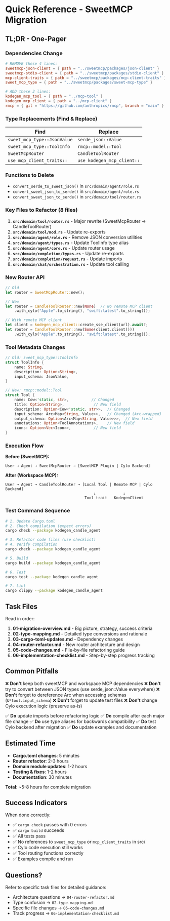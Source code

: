 # Quick Reference - SweetMCP Migration

## TL;DR - One-Pager

### Dependencies Change
```toml
# REMOVE these 4 lines:
sweetmcp-json-client = { path = "../sweetmcp/packages/json-client" }
sweetmcp-stdio-client = { path = "../sweetmcp/packages/stdio-client" }
mcp-client-traits = { path = "../sweetmcp/packages/mcp-client-traits" }
sweet_mcp_type = { path = "../sweetmcp/packages/sweet-mcp-type" }

# ADD these 3 lines:
kodegen_mcp_tool = { path = "../mcp-tool" }
kodegen_mcp_client = { path = "../mcp-client" }
rmcp = { git = "https://github.com/anthropics/rmcp", branch = "main" }
```

### Type Replacements (Find & Replace)

| Find | Replace |
|------|---------|
| `sweet_mcp_type::JsonValue` | `serde_json::Value` |
| `sweet_mcp_type::ToolInfo` | `rmcp::model::Tool` |
| `SweetMcpRouter` | `CandleToolRouter` |
| `use mcp_client_traits::` | `use kodegen_mcp_client::` |

### Functions to Delete
- `convert_serde_to_sweet_json()` in `src/domain/agent/role.rs`
- `convert_sweet_json_to_serde()` in `src/domain/agent/role.rs`
- `convert_sweet_json_to_serde()` in `src/domain/tool/router.rs`

### Key Files to Refactor (8 files)

1. **`src/domain/tool/router.rs`** - Major rewrite (SweetMcpRouter → CandleToolRouter)
2. **`src/domain/tool/mod.rs`** - Update re-exports
3. **`src/domain/agent/role.rs`** - Remove JSON conversion utilities
4. **`src/domain/agent/types.rs`** - Update ToolInfo type alias
5. **`src/domain/agent/core.rs`** - Update router usage
6. **`src/domain/completion/types.rs`** - Update re-exports
7. **`src/domain/completion/request.rs`** - Update imports
8. **`src/domain/chat/orchestration.rs`** - Update tool calling

### New Router API

```rust
// Old
let router = SweetMcpRouter::new();

// New
let router = CandleToolRouter::new(None)  // No remote MCP client
    .with_cylo("Apple".to_string(), "swift:latest".to_string());

// With remote MCP client
let client = kodegen_mcp_client::create_sse_client(url).await?;
let router = CandleToolRouter::new(Some(client.client()))
    .with_cylo("Apple".to_string(), "swift:latest".to_string());
```

### Tool Metadata Changes

```rust
// Old: sweet_mcp_type::ToolInfo
struct ToolInfo {
    name: String,
    description: Option<String>,
    input_schema: JsonValue,
}

// New: rmcp::model::Tool
struct Tool {
    name: Cow<'static, str>,          // Changed
    title: Option<String>,             // New field
    description: Option<Cow<'static, str>>,  // Changed
    input_schema: Arc<Map<String, Value>>,   // Changed (Arc-wrapped)
    output_schema: Option<Arc<Map<String, Value>>>,  // New field
    annotations: Option<ToolAnnotations>,    // New field
    icons: Option<Vec<Icon>>,          // New field
}
```

### Execution Flow

**Before (SweetMCP):**
```
User → Agent → SweetMcpRouter → [SweetMCP Plugin | Cylo Backend]
```

**After (Workspace MCP):**
```
User → Agent → CandleToolRouter → [Local Tool | Remote MCP | Cylo Backend]
                                       ↓            ↓
                                   Tool trait   KodegenClient
```

### Test Command Sequence

```bash
# 1. Update Cargo.toml
# 2. Check compilation (expect errors)
cargo check --package kodegen_candle_agent

# 3. Refactor code files (use checklist)
# 4. Verify compilation
cargo check --package kodegen_candle_agent

# 5. Build
cargo build --package kodegen_candle_agent

# 6. Test
cargo test --package kodegen_candle_agent

# 7. Lint
cargo clippy --package kodegen_candle_agent
```

## Task Files

Read in order:
1. **01-migration-overview.md** - Big picture, strategy, success criteria
2. **02-type-mapping.md** - Detailed type conversions and rationale
3. **03-cargo-toml-updates.md** - Dependency changes
4. **04-router-refactor.md** - New router architecture and design
5. **05-code-changes.md** - File-by-file refactoring guide
6. **06-implementation-checklist.md** - Step-by-step progress tracking

## Common Pitfalls

❌ **Don't** keep both sweetMCP and workspace MCP dependencies
❌ **Don't** try to convert between JSON types (use serde_json::Value everywhere)
❌ **Don't** forget to dereference Arc when accessing schemas (`&*tool.input_schema`)
❌ **Don't** forget to update test files
❌ **Don't** change Cylo execution logic (preserve as-is)

✅ **Do** update imports before refactoring logic
✅ **Do** compile after each major file change
✅ **Do** use type aliases for backwards compatibility
✅ **Do** test Cylo backend after migration
✅ **Do** update examples and documentation

## Estimated Time

- **Cargo.toml changes**: 5 minutes
- **Router refactor**: 2-3 hours
- **Domain module updates**: 1-2 hours
- **Testing & fixes**: 1-2 hours
- **Documentation**: 30 minutes

**Total**: ~5-8 hours for complete migration

## Success Indicators

When done correctly:
- ✅ `cargo check` passes with 0 errors
- ✅ `cargo build` succeeds
- ✅ All tests pass
- ✅ No references to `sweet_mcp_type` or `mcp_client_traits` in src/
- ✅ Cylo code execution still works
- ✅ Tool routing functions correctly
- ✅ Examples compile and run

## Questions?

Refer to specific task files for detailed guidance:
- Architecture questions → `04-router-refactor.md`
- Type confusion → `02-type-mapping.md`
- Specific file changes → `05-code-changes.md`
- Track progress → `06-implementation-checklist.md`
